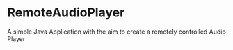 # RemoteAudioPlayer

A simple Java Application with the aim to create a remotely controlled Audio Player
